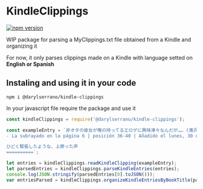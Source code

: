 # KindleClippings 
[![npm version](https://badge.fury.io/js/%40darylserrano%2Fkindle-clippings.svg)](https://badge.fury.io/js/%40darylserrano%2Fkindle-clippings)


WIP package for parsing a MyClippings.txt file obtained from a Kindle and organizing it


For now, it only parses clippings made on a Kindle with language setted on **English or Spanish**
## Instaling and using it in your code
`npm i @darylserrano/kindle-clippings`

In your javascript file require the package and use it
```javascript
const kindleClippings = require('@darylserrano/kindle-clippings');

const exampleEntry = `非オタの彼女が俺の持ってるエロゲに興味津々なんだが…… (滝沢　慧;睦茸)
- La subrayado en la página 6 | posición 36-40 | Añadido el lunes, 30 de septiembre de 2019 18:00:39

ひどく緊張したような、上擦った声
==========`;

let entries = kindleClippings.readKindleClipping(exampleEntry);
let parsedEntries = kindleClippings.parseKindleEntries(entries); 
console.log(JSON.stringify(parsedEntries[0].toJSON()));
var entriesParsed = kindleClippings.organizeKindleEntriesByBookTitle(parsedEntries);

```